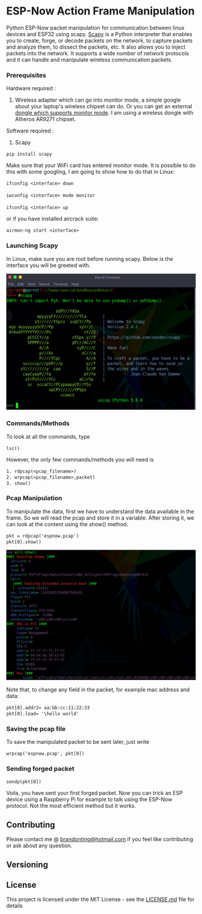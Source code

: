 # ESP-Now Action Frame Manipulation

Python ESP-Now packet manipulation for communication between linux devices and ESP32 using scapy. [Scapy] is a Python interpreter that enables you to create, forge, or decode packets on the network, to capture packets and analyze them, to dissect the packets, etc. It also allows you to inject packets into the network. It supports a wide number of network protocols and it can handle and manipulate wireless communication packets.

### Prerequisites

Hardware required :
1. Wireless adapter which can go into monitor mode, a simple google about your laptop's wireless chipset can do. Or you can get an external [dongle which supports monitor mode]. I am using a wireless dongle with Atheros AR9271 chipset.

Software required :
1. Scapy
```
pip install scapy
```

Make sure that your WiFi card has entered monitor mode. It is possible to do this with some googling, I am going to show how to do that in Linux:
```
ifconfig <interface> down

iwconfig <interface> mode monitor

ifconfig <interface> up
```
or if you have installed aircrack suite:
```
airmon-ng start <interface>
```

### Launching Scapy

In Linux, make sure you are root before running scapy. Below is the interface you will be greeted with.

![Scapy Interface](scapy.jpg)

### Commands/Methods

To look at all the commands, type
```
lsc()
```
However, the only few commands/methods you will need is
```
1. rdpcap(<pcap_filename>)
2. wrpcap(<pcap_filename>,packet)
3. show()
```
### Pcap Manipulation

To manipulate the data, first we have to understand the data available in the frame. So we will read the pcap and store it in a variable. After storing it, we can look at the content using the show() method.
```
pkt = rdpcap('espnow.pcap')
pkt[0].show()
```

![Packet Data](packetData.jpg)

Note that, to change any field in the packet, for example mac address and data:
```
pkt[0].addr2= aa:bb:cc:11:22:33
pkt[0].load= '\hello world'
```
### Saving the pcap file

To save the manipulated packet to be sent later, just write
```
wrpcap('espnow.pcap', pkt[0])
```

### Sending forged packet

```
sendp(pkt[0])
```
Voila, you have sent your first forged packet. Now you can trick an ESP device using a Raspberry Pi for example to talk using the ESP-Now protocol. Not the most efficient method but it works.

## Contributing

Please contact me @ brandonting@hotmail.com if you feel like contributing or ask about any question.

## Versioning

## License

This project is licensed under the MIT License - see the [LICENSE.md](LICENSE.md) file for details

[Beacon frames]: https://en.wikipedia.org/wiki/Beacon_frame
[Scapy]: https://resources.infosecinstitute.com/what-is-scapy/#gref
[dongle which supports monitor mode]: https://www.wirelesshack.org/best-kali-linux-compatible-usb-adapter-dongles.html

